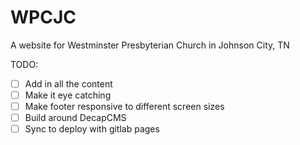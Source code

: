 # WPCJC

A website for Westminster Presbyterian Church in Johnson City, TN

TODO:

- [ ] Add in all the content
- [ ] Make it eye catching
- [ ] Make footer responsive to different screen sizes
- [ ] Build around DecapCMS
- [ ] Sync to deploy with gitlab pages
